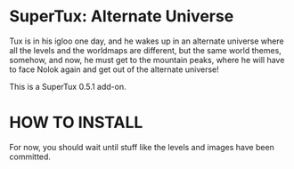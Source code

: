 # SuperTux: Alternate Universe
Tux is in his igloo one day, and he wakes up in an alternate universe where all the levels and the worldmaps are different, but the same world themes, somehow, and now, he must get to the mountain peaks, where he will have to face Nolok again and get out of the alternate universe!

This is a SuperTux 0.5.1 add-on.

# HOW TO INSTALL
For now, you should wait until stuff like the levels and images have been committed.
